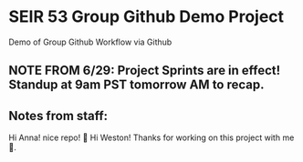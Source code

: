 # SEIR 53 Group Github Demo Project
Demo of Group Github Workflow via Github

## NOTE FROM 6/29: Project Sprints are in effect! Standup at 9am PST tomorrow AM to recap. 

## Notes from staff: 
Hi Anna! nice repo! 👋
Hi Weston! Thanks for working on this project with me 🐳.

